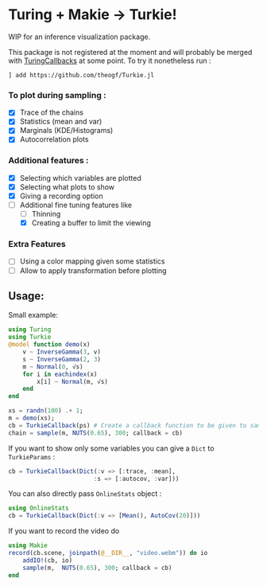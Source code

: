 # Turing + Makie -> Turkie!

WIP for an inference visualization package.

This package is not registered at the moment and will probably be merged with [TuringCallbacks](https://github.com/torfjelde/TuringCallbacks.jl) at some point.
To try it nonetheless run :
```
] add https://github.com/theogf/Turkie.jl
```

### To plot during sampling :
- [x] Trace of the chains
- [x] Statistics (mean and var)
- [x] Marginals (KDE/Histograms)
- [x] Autocorrelation plots

### Additional features :
- [x] Selecting which variables are plotted
- [x] Selecting what plots to show
- [x] Giving a recording option
- [ ] Additional fine tuning features like
    - [ ] Thinning
    - [x] Creating a buffer to limit the viewing

### Extra Features 
- [ ] Using a color mapping given some statistics
- [ ] Allow to apply transformation before plotting

## Usage:
Small example:
```julia
using Turing
using Turkie
@model function demo(x)
    v ~ InverseGamma(3, v)
    s ~ InverseGamma(2, 3)
    m ~ Normal(0, √s)
    for i in eachindex(x)
        x[i] ~ Normal(m, √s)
    end
end

xs = randn(100) .+ 1;
m = demo(xs);
cb = TurkieCallback(ps) # Create a callback function to be given to sample
chain = sample(m, NUTS(0.65), 300; callback = cb)
```

If you want to show only some variables you can give a `Dict` to `TurkieParams` :

```julia
cb = TurkieCallback(Dict(:v => [:trace, :mean],
                        :s => [:autocov, :var]))

```

You can also directly pass `OnlineStats` object : 
```julia
using OnlineStats
cb = TurkieCallback(Dict(:v => [Mean(), AutoCov(20)]))
```

If you want to record the video do

```julia
using Makie
record(cb.scene, joinpath(@__DIR__, "video.webm")) do io
    addIO!(cb, io)
    sample(m,  NUTS(0.65), 300; callback = cb)
end
```
